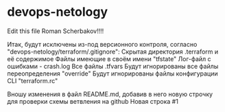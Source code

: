# devops-netology
Edit this file Roman Scherbakov!!!!

Итак, будут исключены из-под версионного контроля, согласно "devops-netology/terraform/.gitignore": 
Скрытая директория .terraform и её содержимое
Файлы имеющие в своём имени "tfstate"
Лог-файл с ошибками - crash.log
Все файлы .tfvars
Будут игнорированы все файлы переопределения "override"
Будут игнорированы файлы конфигурации CLI "terraform.rc"

Вношу изменения в файл README.md, добавив в него новую строчку для проверки схемы ветвления на github
Новая строка #1


